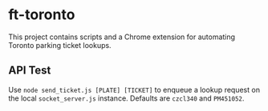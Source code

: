 # ft-toronto

This project contains scripts and a Chrome extension for automating Toronto parking ticket lookups.

## API Test

Use `node send_ticket.js [PLATE] [TICKET]` to enqueue a lookup request on the local `socket_server.js` instance. Defaults are `czcl340` and `PM451052`.
